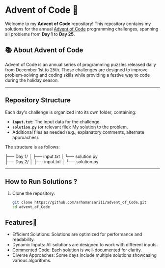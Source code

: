 # Advent of Code 🎄

Welcome to my **Advent of Code** repository! This repository contains my solutions for the annual [Advent of Code](https://adventofcode.com/) programming challenges, spanning all problems from **Day 1** to **Day 25**.

## 📚 About Advent of Code  
Advent of Code is an annual series of programming puzzles released daily from December 1st to 25th. These challenges are designed to improve problem-solving and coding skills while providing a festive way to code during the holiday season.

---

## Repository Structure  
Each day's challenge is organized into its own folder, containing:

- **`input.txt`**: The input data for the challenge.
- **`solution.py`** (or relevant file): My solution to the problem.
- Additional files as needed (e.g., explanatory comments, alternate approaches).

The structure is as follows:

├── Day 1/ │ ├── input.txt │ └── solution.py 
<br/>
├── Day 2/ │ ├── input.txt │ └── solution.py


---

## How to Run Solutions ?
1. Clone the repository:
   ```bash
   git clone https://github.com/arhamansari11/advent_of_Code.git
   cd advent_of_Code

## Features🌟
- Efficient Solutions: Solutions are optimized for performance and readability.
- Dynamic Inputs: All solutions are designed to work with different inputs.
- Commented Code: Each solution is well-documented for clarity.
- Diverse Approaches: Some days include multiple solutions showcasing various algorithms.
